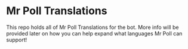 # Mr Poll Translations

This repo holds all of Mr Poll Translations for the bot.
More info will be provided later on how you can help expand what languages Mr Poll can support!